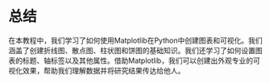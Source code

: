 # 总结

在本教程中，我们学习了如何使用Matplotlib在Python中创建图表和可视化。我们涵盖了创建折线图、散点图、柱状图和饼图的基础知识。我们还学习了如何设置图表的标题、轴标签以及其他属性。借助Matplotlib，我们可以创建出外观专业的可视化效果，帮助我们理解数据并将研究结果传达给他人。
